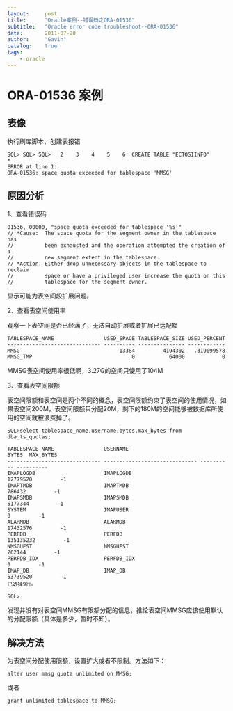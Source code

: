 ```yaml
---
layout:     post
title:      "Oracle案例--错误码之ORA-01536"
subtitle:   "Oracle error code troubleshoot--ORA-01536"
date:       2011-07-20
author:     "Gavin"
catalog:    true
tags:
    - oracle
---
```


# ORA-01536 案例


## 表像

执行刷库脚本，创建表报错

```
SQL> SQL> SQL>   2    3    4    5    6  CREATE TABLE "ECTOSIINFO"
*
ERROR at line 1:
ORA-01536: space quota exceeded for tablespace 'MMSG'
```

## 原因分析

1、查看错误码

```
01536, 00000, "space quota exceeded for tablespace '%s'"
// *Cause:  The space quota for the segment owner in the tablespace has
//          been exhausted and the operation attempted the creation of a
//          new segment extent in the tablespace.
// *Action: Either drop unnecessary objects in the tablespace to reclaim
//          space or have a privileged user increase the quota on this
//          tablespace for the segment owner.
```

显示可能为表空间段扩展问题。

2、查看表空间使用率

观察一下表空间是否已经满了，无法自动扩展或者扩展已达配额

```
TABLESPACE_NAME                USED_SPACE TABLESPACE_SIZE USED_PERCENT
------------------------------ ---------- --------------- ------------
MMSG                                13384         4194302   .319099578
MMSG_TMP                                0           64000            0
```

MMSG表空间使用率很低啊，3.27G的空间只使用了104M

3、查看表空间限额

表空间限额和表空间是两个不同的概念，表空间限额约束了表空间的使用情况，如果表空间200M，表空间限额只分配20M，剩下的180M的空间能够被数据库所使用的空间就被浪费掉了。

```
SQL>select tablespace_name,username,bytes,max_bytes from dba_ts_quotas;

TABLESPACE_NAME                USERNAME                            BYTES  MAX_BYTES
------------------------------ ------------------------------ ---------- ----------
IMAPLOGDB                      IMAPLOGDB                        12779520         -1
IMAPTMDB                       IMAPTMDB                           786432         -1
IMAPSMDB                       IMAPSMDB                          5177344         -1
SYSTEM                         IMAPUSER                                0         -1
ALARMDB                        ALARMDB                          17432576         -1
PERFDB                         PERFDB                          135135232         -1
NMSGUEST                       NMSGUEST                           262144         -1
PERFDB_IDX                     PERFDB_IDX                              0         -1
IMAP_DB                        IMAP_DB                          53739520         -1
已选择9行。

SQL>
```

发现并没有对表空间MMSG有限额分配的信息，推论表空间MMSG应该使用默认的分配限额（具体是多少，暂时不知）。

## 解决方法

为表空间分配使用限额，设置扩大或者不限制。方法如下：

```alter user mmsg quota unlimited on MMSG; ```

或者

```grant unlimited tablespace to MMSG;```

